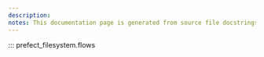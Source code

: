 ```yaml
---
description: 
notes: This documentation page is generated from source file docstrings.
---
```


::: prefect_filesystem.flows